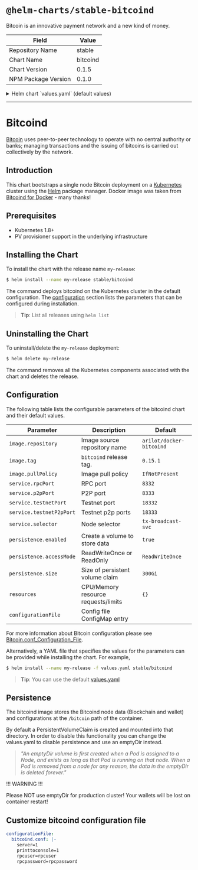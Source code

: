# `@helm-charts/stable-bitcoind`

Bitcoin is an innovative payment network and a new kind of money.

| Field               | Value    |
| ------------------- | -------- |
| Repository Name     | stable   |
| Chart Name          | bitcoind |
| Chart Version       | 0.1.5    |
| NPM Package Version | 0.1.0    |

<details>

<summary>Helm chart `values.yaml` (default values)</summary>

```yaml
# Default values for bitcoind.
# This is a YAML-formatted file.
# Declare variables to be passed into your templates.

image:
  repository: arilot/docker-bitcoind
  tag: 0.15.1
  pullPolicy: IfNotPresent

service:
  rpcPort: 8332
  p2pPort: 8333
  testnetPort: 18332
  testnetP2pPort: 18333

persistence:
  enabled: true
  ## database data Persistent Volume Storage Class
  ## If defined, storageClassName: <storageClass>
  ## If set to "-", storageClassName: "", which disables dynamic provisioning
  ## If undefined (the default) or set to null, no storageClassName spec is
  ##   set, choosing the default provisioner.  (gp2 on AWS, standard on
  ##   GKE, AWS & OpenStack)
  ##
  # storageClass: "-"
  accessMode: ReadWriteOnce
  size: 300Gi

## Configure resource requests and limits
## ref: http://kubernetes.io/docs/user-guide/compute-resources/
##
resources: {}
#  requests:
#    memory: 512Mi
#    cpu: 300m

# Custom bitcoind configuration file used to override default bitcoind settings
configurationFile:
  bitcoin.conf: |-
    server=1
    printtoconsole=1
    rpcuser=rpcuser
    rpcpassword=rpcpassword
```

</details>

---

# Bitcoind

[Bitcoin](https://bitcoin.org/) uses peer-to-peer technology to operate with no central authority or banks;
managing transactions and the issuing of bitcoins is carried out collectively by the network.

## Introduction

This chart bootstraps a single node Bitcoin deployment on a [Kubernetes](http://kubernetes.io) cluster using the [Helm](https://helm.sh) package manager.
Docker image was taken from [Bitcoind for Docker](https://github.com/kylemanna/docker-bitcoind) - many thanks!

## Prerequisites

- Kubernetes 1.8+
- PV provisioner support in the underlying infrastructure

## Installing the Chart

To install the chart with the release name `my-release`:

```bash
$ helm install --name my-release stable/bitcoind
```

The command deploys bitcoind on the Kubernetes cluster in the default configuration.
The [configuration](#configuration) section lists the parameters that can be configured during installation.

> **Tip**: List all releases using `helm list`

## Uninstalling the Chart

To uninstall/delete the `my-release` deployment:

```bash
$ helm delete my-release
```

The command removes all the Kubernetes components associated with the chart and deletes the release.

## Configuration

The following table lists the configurable parameters of the bitcoind chart and their default values.

| Parameter                | Description                         | Default                  |
| ------------------------ | ----------------------------------- | ------------------------ |
| `image.repository`       | Image source repository name        | `arilot/docker-bitcoind` |
| `image.tag`              | `bitcoind` release tag.             | `0.15.1`                 |
| `image.pullPolicy`       | Image pull policy                   | `IfNotPresent`           |
| `service.rpcPort`        | RPC port                            | `8332`                   |
| `service.p2pPort`        | P2P port                            | `8333`                   |
| `service.testnetPort`    | Testnet port                        | `18332`                  |
| `service.testnetP2pPort` | Testnet p2p ports                   | `18333`                  |
| `service.selector`       | Node selector                       | `tx-broadcast-svc`       |
| `persistence.enabled`    | Create a volume to store data       | `true`                   |
| `persistence.accessMode` | ReadWriteOnce or ReadOnly           | `ReadWriteOnce`          |
| `persistence.size`       | Size of persistent volume claim     | `300Gi`                  |
| `resources`              | CPU/Memory resource requests/limits | `{}`                     |
| `configurationFile`      | Config file ConfigMap entry         |

For more information about Bitcoin configuration please see [Bitcoin.conf_Configuration_File](https://en.bitcoin.it/wiki/Running_Bitcoin#Bitcoin.conf_Configuration_File).

Alternatively, a YAML file that specifies the values for the parameters can be provided while installing the chart. For example,

```bash
$ helm install --name my-release -f values.yaml stable/bitcoind
```

> **Tip**: You can use the default [values.yaml](values.yaml)

## Persistence

The bitcoind image stores the Bitcoind node data (Blockchain and wallet) and configurations at the `/bitcoin` path of the container.

By default a PersistentVolumeClaim is created and mounted into that directory. In order to disable this functionality
you can change the values.yaml to disable persistence and use an emptyDir instead.

> _"An emptyDir volume is first created when a Pod is assigned to a Node, and exists as long as that Pod is running on that node. When a Pod is removed from a node for any reason, the data in the emptyDir is deleted forever."_

!!! WARNING !!!

Please NOT use emptyDir for production cluster! Your wallets will be lost on container restart!

## Customize bitcoind configuration file

```yaml
configurationFile:
  bitcoind.conf: |-
    server=1
    printtoconsole=1
    rpcuser=rpcuser
    rpcpassword=rpcpassword
```
